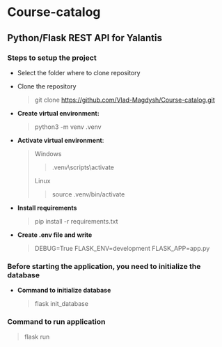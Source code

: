 # Course-catalog
## Python/Flask REST API for Yalantis
### Steps to setup the project
- Select the folder where to clone repository
- Clone the repository 
  >git clone https://github.com/Vlad-Magdysh/Course-catalog.git
- **Create virtual environment:** 
  >python3 -m venv .venv
- **Activate virtual environment**: 
  >Windows 
  >>.venv\scripts\activate
  >
  >Linux 
  >>source .venv/bin/activate
  
- **Install requirements**
  >pip install -r requirements.txt
  
- **Create .env file and write**
  > DEBUG=True 
  > FLASK_ENV=development 
  > FLASK_APP=app.py
   
### Before starting the application, you need to initialize the database
- **Command to initialize database**

  >flask init_database
  
### Command to run application
  > flask run
